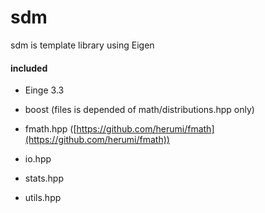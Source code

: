 # sdm
sdm is template library using Eigen

#### included

* Einge 3.3

* boost (files is depended of math/distributions.hpp only)

* fmath.hpp ([https://github.com/herumi/fmath](https://github.com/herumi/fmath))

* io.hpp

* stats.hpp

* utils.hpp

